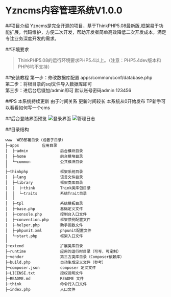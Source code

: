 # Yzncms内容管理系统V1.0.0

##项目介绍
Yzncms是完全开源的项目，基于ThinkPHP5.08最新版,框架易于功能扩展，代码维护，方便二次开发，帮助开发者简单高效降低二次开发成本，满足专注业务深度开发的需求。

##环境要求
> ThinkPHP5.08的运行环境要求PHP5.4以上。（注意：PHP5.4dev版本和PHP6均不支持）

##安装教程
第一步：修改数据库配置 apps/common/conf/database.php  
第二步：将根目录的sql文件导入数据库即可  
第三步：进后台后缀加/admin即可  默认账号密码admin  123456  

##PS
本系统持续更新 由于时间关系 更新时间较长
本系统从0开始发布  TP新手可以看看如何写一个cms

##后台登陆界面预览
![登录界面](http://git.oschina.net/uploads/images/2017/0328/112350_1559e31d_555541.jpeg "登录界面")
![管理日志](https://git.oschina.net/uploads/images/2017/0509/154230_04191116_555541.jpeg "管理日志")


##目录结构
~~~
www  WEB部署目录（或者子目录）
├─apps          应用目录
│  ├─admin              后台模块目录
│  ├─home               前台模块目录
│  └─common             公共模块目录
│
├─thinkphp              框架系统目录
│  ├─lang               语言文件目录
│  ├─library            框架类库目录
│  │  ├─think           Think类库包目录
│  │  └─traits          系统Trait目录
│  │
│  ├─tpl                系统模板目录
│  ├─base.php           基础定义文件
│  ├─console.php        控制台入口文件
│  ├─convention.php     框架惯例配置文件
│  ├─helper.php         助手函数文件
│  ├─phpunit.xml        phpunit配置文件
│  └─start.php          框架入口文件
│
├─extend                扩展类库目录
├─runtime               应用的运行时目录（可写，可定制）
├─vendor                第三方类库目录（Composer依赖库）
├─build.php             自动生成定义文件（参考）
├─composer.json         composer 定义文件
├─LICENSE.txt           授权说明文件
├─README.md             README 文件
├─think                 命令行入口文件
├─index.php             入口文件
~~~